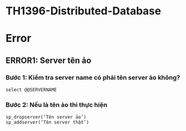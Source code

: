 # TH1396-Distributed-Database

# Error
## ERROR1: Server tên ảo
### Bước 1: Kiểm tra server name có phải tên server ảo không?
```
select @@SERVERNAME
```

### Bước 2: Nếu là tên ảo thì thực hiện
```
sp_dropserver(‘Tên server ảo’)
sp_addserver(‘Tên server thật’)
```

